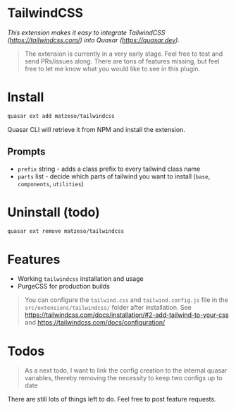TailwindCSS
===

_This extension makes it easy to integrate TailwindCSS (https://tailwindcss.com/) into Quasar (https://quasar.dev)._

> The extension is currently in a very early stage. Feel free to test and send PRs/issues along. There are tons of features missing, but feel free to let me know what you would like to see in this plugin.

# Install
```bash
quasar ext add matzeso/tailwindcss
```
Quasar CLI will retrieve it from NPM and install the extension.

## Prompts

- `prefix` string - adds a class prefix to every tailwind class name 
- `parts` list - decide which parts of tailwind you want to install (`base`, `components`, `utilities`)

# Uninstall (todo)
```bash
quasar ext remove matzeso/tailwindcss
```

# Features
- Working `tailwindcss` installation and usage
- PurgeCSS for production builds

> You can configure the `tailwind.css` and `tailwind.config.js` file in 
> the `src/extensions/tailwindcss/` folder after installation. 
> See https://tailwindcss.com/docs/installation/#2-add-tailwind-to-your-css and 
> https://tailwindcss.com/docs/configuration/

# Todos

> As a next todo, I want to link the config creation to the internal quasar variables, 
> thereby removing the necessity to keep two configs up to date

There are still lots of things left to do. Feel free to post feature requests.
